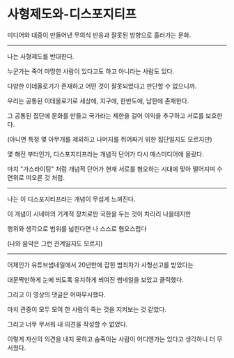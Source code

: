# 사형제도와-디스포지티프

미디어와 대중이 만들어낸 무의식 반응과 잘못된 방향으로 흘러가는 문화.

---

나는 사형제도를 반대한다.

누군가는 죽어 마땅한 사람이 있다고도 하고 아니라는 사람도 있다.

다양한 이데올로기가 존재하고 어떤 것이 잘못되었다고 판단할 수 없으니까.

우리는 공통된 이데올로기로 세상에, 지구에, 한반도에, 남한에 존재한다.

그 공통된 집단에 문화를 만들고 국가라는 제한을 걸어 이익을 추구하고 서로를 보호한다.

(아니면 특정 몇 아무개를 제외하고 나머지를 쥐어짜기 위한 집단일지도 모르지만)

몇 해전 부터인가, 디스포지티프라는 개념적 단어가 다시 매스미디어에 올랐다.

마치 "가스라이팅" 처럼 개념적 단어가 현재 서로를 혐오하는 시대에 맞아 떨어지며 수면위로 떠오른 것 처럼.

---

나는 이 디스포지티프라는 개념이 무섭게 느껴진다.

이 개념이 시네마의 기계적 장치로만 국한을 두는 것이 차라리 나을테지만

행위와 생각으로 범위를 넓힌다면 나 스스로 혐오스럽다

(나와 음악은 그런 관계일지도 모르지)

---

어제인가 유튜브썸네일에서 20년만에 잡힌 범죄자가 사형선고를 받았다는

대문짝만하게 눈에 띄도록 유치하게 씌여진 썸네일을 보았고 클릭했다.

그리고 이 영상의 댓글은 어마무시했다.

마치 관중이 모두 모여 한 사람이 죽는 것을 지켜보는 것 같았다.

그리고 너무 무서워 내 의견을 작성할 수 없었다.

이렇게 자신의 의견을 내지 못하고 숨죽이는 사람이 어디엔가는 있다고 생각하니 더 무서웠다.